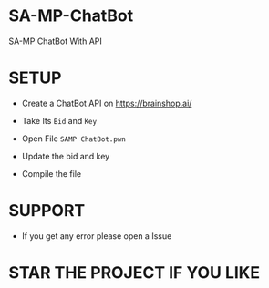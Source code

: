 # SA-MP-ChatBot
SA-MP ChatBot With API


# SETUP

- Create a ChatBot API on https://brainshop.ai/

- Take Its `Bid` and `Key`

- Open File `SAMP ChatBot.pwn`

- Update the bid and key 

- Compile the file

# SUPPORT

- If you get any error please open a Issue

# STAR THE PROJECT IF YOU LIKE
